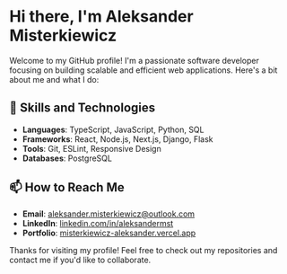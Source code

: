 # Hi there, I'm Aleksander Misterkiewicz

Welcome to my GitHub profile! I'm a passionate software developer focusing on building scalable and efficient web applications. Here's a bit about me and what I do:

## 🚀 Skills and Technologies
- **Languages**: TypeScript, JavaScript, Python, SQL
- **Frameworks**: React, Node.js, Next.js, Django, Flask
- **Tools**: Git, ESLint, Responsive Design
- **Databases**: PostgreSQL


## 📫 How to Reach Me
- **Email**: [aleksander.misterkiewicz@outlook.com](mailto:aleksander.misterkiewicz@outlook.com)
- **LinkedIn**: [linkedin.com/in/aleksandermst](https://www.linkedin.com/in/aleksandermst/)
- **Portfolio**: [misterkiewicz-aleksander.vercel.app](misterkiewicz-aleksander.vercel.app)

Thanks for visiting my profile! Feel free to check out my repositories and contact me if you'd like to collaborate.

